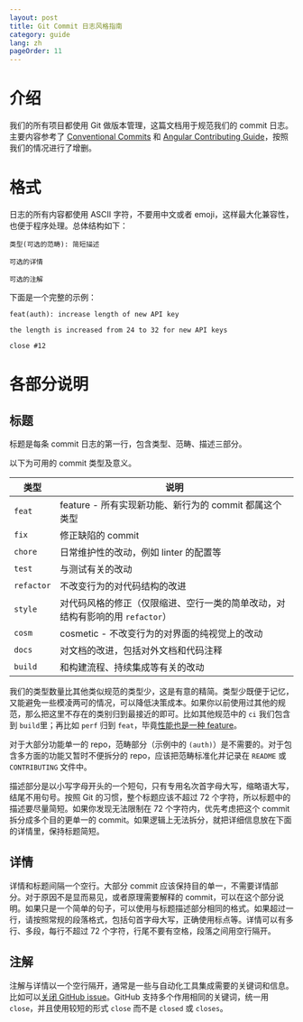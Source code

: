 ```yaml
---
layout: post
title: Git Commit 日志风格指南
category: guide
lang: zh
pageOrder: 11
---
```


# 介绍

我们的所有项目都使用 Git 做版本管理，这篇文档用于规范我们的 commit 日志。主要内容参考了
[Conventional Commits](https://www.conventionalcommits.org) 和 [Angular Contributing Guide](https://github.com/angular/angular/blob/master/CONTRIBUTING.md)，按照我们的情况进行了增删。


# 格式

日志的所有内容都使用 ASCII 字符，不要用中文或者 emoji，这样最大化兼容性，也便于程序处理。总体结构如下：

```
类型(可选的范畴): 简短描述

可选的详情

可选的注解
```

下面是一个完整的示例：

```
feat(auth): increase length of new API key

the length is increased from 24 to 32 for new API keys

close #12
```

# 各部分说明

## 标题

标题是每条 commit 日志的第一行，包含类型、范畴、描述三部分。

以下为可用的 commit 类型及意义。

| 类型       | 说明                                                                          |
|------------|-------------------------------------------------------------------------------|
| `feat`     | feature - 所有实现新功能、新行为的 commit 都属这个类型                        |
| `fix`      | 修正缺陷的 commit                                                             |
| `chore`    | 日常维护性的改动，例如 linter 的配置等                                        |
| `test`     | 与测试有关的改动                                                              |
| `refactor` | 不改变行为的对代码结构的改进                                                  |
| `style`    | 对代码风格的修正（仅限缩进、空行一类的简单改动，对结构有影响的用 `refactor`） |
| `cosm`     | cosmetic - 不改变行为的对界面的纯视觉上的改动                                 |
| `docs`     | 对文档的改进，包括对外文档和代码注释                                          |
| `build`    | 和构建流程、持续集成等有关的改动                                              |

我们的类型数量比其他类似规范的类型少，这是有意的精简。类型少既便于记忆，又能避免一些模凌两可的情况，可以降低决策成本。如果你以前使用过其他的规范，那么把这里不存在的类别归到最接近的即可。比如其他规范中的 `ci` 我们包含到 `build`里；再比如 `perf` 归到 `feat`，毕竟[性能也是一种 feature](https://blog.codinghorror.com/performance-is-a-feature/)。

对于大部分功能单一的 repo，范畴部分（示例中的 `(auth)`）是不需要的。对于包含多方面的功能又暂时不便拆分的 repo，应该把范畴标准化并记录在 `README` 或 `CONTRIBUTING` 文件中。

描述部分是以小写字母开头的一个短句，只有专用名次首字母大写，缩略语大写，结尾不用句号。按照 Git 的习惯，整个标题应该不超过 72 个字符，所以标题中的描述要尽量简短。如果你发现无法限制在 72 个字符内，优先考虑把这个 commit 拆分成多个目的更单一的 commit。如果逻辑上无法拆分，就把详细信息放在下面的详情里，保持标题简短。

## 详情

详情和标题间隔一个空行。大部分 commit 应该保持目的单一，不需要详情部分。对于原因不是显而易见，或者原理需要解释的 commit，可以在这个部分说明。如果只是一个简单的句子，可以使用与标题描述部分相同的格式。如果超过一行，请按照常规的段落格式，包括句首字母大写，正确使用标点等。详情可以有多行、多段，每行不超过 72 个字符，行尾不要有空格，段落之间用空行隔开。

## 注解

注解与详情以一个空行隔开，通常是一些与自动化工具集成需要的关键词和信息。比如可以[关闭 GitHub issue](https://help.github.com/en/articles/closing-issues-using-keywords)。GitHub 支持多个作用相同的关键词，统一用 `close`，并且使用较短的形式 `close` 而不是 `closed` 或 `closes`。
